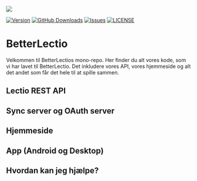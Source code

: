 <img src="https://repository-images.githubusercontent.com/742436072/63ffe7c7-7968-4200-b127-55ca6b878ffc">

[![Version](https://img.shields.io/github/v/release/BetterLectio/BetterLectio-next?style=for-the-badge)]()
[![GitHub Downloads](https://img.shields.io/github/downloads/BetterLectio/BetterLectio-next/total?style=for-the-badge)]()
[![Issues](https://img.shields.io/github/issues/BetterLectio/BetterLectio-next?style=for-the-badge)]()
[![LICENSE](https://img.shields.io/github/license/BetterLectio/BetterLectio-next?style=for-the-badge)]()

# BetterLectio

Velkommen til BetterLectios mono-repo. Her finder du alt vores kode, som vi har lavet til BetterLectio.
Det inkludere vores API, vores hjemmeside og alt det andet som får det hele til at spille sammen.

## Lectio REST API

## Sync server og OAuth server

## Hjemmeside

## App (Android og Desktop)

## Hvordan kan jeg hjælpe?
